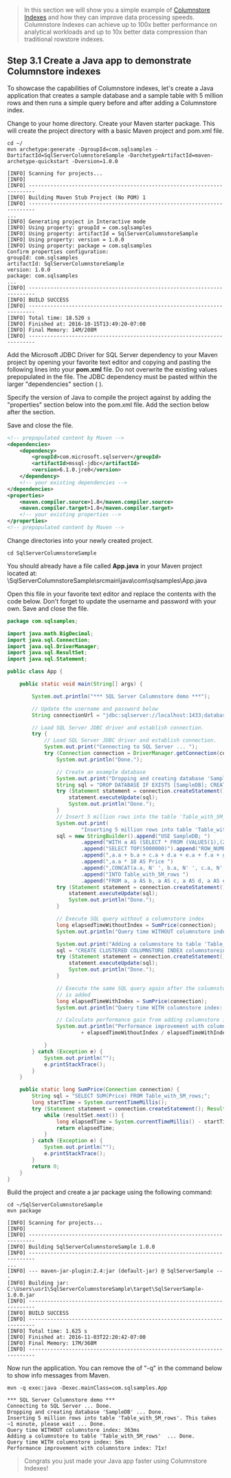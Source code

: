 
> In this section we will show you a simple example of [Columnstore Indexes](https://docs.microsoft.com/en-us/sql/relational-databases/indexes/columnstore-indexes-overview) and how they can improve data processing speeds. Columnstore Indexes can achieve up to 100x better performance on analytical workloads and up to 10x better data compression than traditional rowstore indexes.

## Step 3.1 Create a Java app to demonstrate Columnstore indexes

To showcase the capabilities of Columnstore indexes, let's create a Java application that creates a sample database and a sample table with 5 million rows and then runs a simple query before and after adding a Columnstore index.

Change to your home directory. Create your Maven starter package. This will create the project directory with a basic Maven project and pom.xml file.

```terminal
cd ~/
mvn archetype:generate -DgroupId=com.sqlsamples -DartifactId=SqlServerColumnstoreSample -DarchetypeArtifactId=maven-archetype-quickstart -Dversion=1.0.0
```
```results
[INFO] Scanning for projects...
[INFO]
[INFO] ------------------------------------------------------------------------
[INFO] Building Maven Stub Project (No POM) 1
[INFO] ------------------------------------------------------------------------
...
[INFO] Generating project in Interactive mode
[INFO] Using property: groupId = com.sqlsamples
[INFO] Using property: artifactId = SqlServerColumnstoreSample
[INFO] Using property: version = 1.0.0
[INFO] Using property: package = com.sqlsamples
Confirm properties configuration:
groupId: com.sqlsamples
artifactId: SqlServerColumnstoreSample
version: 1.0.0
package: com.sqlsamples
...
[INFO] ------------------------------------------------------------------------
[INFO] BUILD SUCCESS
[INFO] ------------------------------------------------------------------------
[INFO] Total time: 18.520 s
[INFO] Finished at: 2016-10-15T13:49:20-07:00
[INFO] Final Memory: 14M/208M
[INFO] ------------------------------------------------------------------------
```
Add the Microsoft JDBC Driver for SQL Server dependency to your Maven project by opening your favorite text editor and copying and pasting the following lines into your **pom.xml** file. Do not overwrite the existing values prepopulated in the file. The JDBC dependency must be pasted within the larger "dependencies" section (<dependency> </dependency>).

Specify the version of Java to compile the project against by adding the "properties" section below into the pom.xml file. Add the <properties> section below after the <dependencies> section.

Save and close the file.

```xml
<!-- prepopulated content by Maven -->
<dependencies>
    <dependency>
        <groupId>com.microsoft.sqlserver</groupId>
        <artifactId>mssql-jdbc</artifactId>
        <version>6.1.0.jre8</version>
    </dependency>
    <!-- your existing dependencies -->
</dependencies>
<properties>
    <maven.compiler.source>1.8</maven.compiler.source>
    <maven.compiler.target>1.8</maven.compiler.target>
    <!-- your existing properties -->
</properties>
<!-- prepopulated content by Maven -->
```
Change directories into your newly created project.

```terminal
cd SqlServerColumnstoreSample
```

You should already have a file called **App.java** in your Maven project located at: \SqlServerColumnstoreSample\srcmain\java\com\sqlsamples\App.java

Open this file in your favorite text editor and replace the contents with the code below. Don't forget to update the username and password with your own. Save and close the file.

```java
package com.sqlsamples;

import java.math.BigDecimal;
import java.sql.Connection;
import java.sql.DriverManager;
import java.sql.ResultSet;
import java.sql.Statement;

public class App {

	public static void main(String[] args) {

		System.out.println("*** SQL Server Columnstore demo ***");

		// Update the username and password below
		String connectionUrl = "jdbc:sqlserver://localhost:1433;databaseName=master;user=sa;password=your_password";

		// Load SQL Server JDBC driver and establish connection.
		try {
			// Load SQL Server JDBC driver and establish connection.
			System.out.print("Connecting to SQL Server ... ");
			try (Connection connection = DriverManager.getConnection(connectionUrl)) {
				System.out.println("Done.");

				// Create an example database
				System.out.print("Dropping and creating database 'SampleDB' ... ");
				String sql = "DROP DATABASE IF EXISTS [SampleDB]; CREATE DATABASE [SampleDB]";
				try (Statement statement = connection.createStatement()) {
					statement.executeUpdate(sql);
					System.out.println("Done.");
				}
				// Insert 5 million rows into the table 'Table_with_5M_rows'
				System.out.print(
						"Inserting 5 million rows into table 'Table_with_5M_rows'. This takes ~1 minute, please wait ... ");
				sql = new StringBuilder().append("USE SampleDB; ")
						.append("WITH a AS (SELECT * FROM (VALUES(1),(2),(3),(4),(5),(6),(7),(8),(9),(10)) AS a(a))")
						.append("SELECT TOP(5000000)").append("ROW_NUMBER() OVER (ORDER BY a.a) AS OrderItemId ")
						.append(",a.a + b.a + c.a + d.a + e.a + f.a + g.a + h.a AS OrderId ")
						.append(",a.a * 10 AS Price ")
						.append(",CONCAT(a.a, N' ', b.a, N' ', c.a, N' ', d.a, N' ', e.a, N' ', f.a, N' ', g.a, N' ', h.a) AS ProductName ")
						.append("INTO Table_with_5M_rows ")
						.append("FROM a, a AS b, a AS c, a AS d, a AS e, a AS f, a AS g, a AS h;").toString();
				try (Statement statement = connection.createStatement()) {
					statement.executeUpdate(sql);
					System.out.println("Done.");
				}

				// Execute SQL query without a columnstore index
				long elapsedTimeWithoutIndex = SumPrice(connection);
				System.out.println("Query time WITHOUT columnstore index: " + elapsedTimeWithoutIndex + "ms");

				System.out.print("Adding a columnstore to table 'Table_with_5M_rows'  ... ");
				sql = "CREATE CLUSTERED COLUMNSTORE INDEX columnstoreindex ON Table_with_5M_rows;";
				try (Statement statement = connection.createStatement()) {
					statement.executeUpdate(sql);
					System.out.println("Done.");
				}

				// Execute the same SQL query again after the columnstore index
				// is added
				long elapsedTimeWithIndex = SumPrice(connection);
				System.out.println("Query time WITH columnstore index: " + elapsedTimeWithIndex + "ms");

				// Calculate performance gain from adding columnstore index
				System.out.println("Performance improvement with columnstore index: "
						+ elapsedTimeWithoutIndex / elapsedTimeWithIndex + "x!");

			}
		} catch (Exception e) {
			System.out.println("");
			e.printStackTrace();
		}
	}

	public static long SumPrice(Connection connection) {
		String sql = "SELECT SUM(Price) FROM Table_with_5M_rows;";
		long startTime = System.currentTimeMillis();
		try (Statement statement = connection.createStatement(); ResultSet resultSet = statement.executeQuery(sql)) {
			while (resultSet.next()) {
				long elapsedTime = System.currentTimeMillis() - startTime;
				return elapsedTime;
			}
		} catch (Exception e) {
			System.out.println("");
			e.printStackTrace();
		}
		return 0;
	}
}
```
Build the project and create a jar package using the following command:

```terminal
cd ~/SqlServerColumnstoreSample
mvn package
```
```results
[INFO] Scanning for projects...
[INFO]
[INFO] ------------------------------------------------------------------------
[INFO] Building SqlServerColumnstoreSample 1.0.0
[INFO] ------------------------------------------------------------------------
...
[INFO] --- maven-jar-plugin:2.4:jar (default-jar) @ SqlServerSample ---
[INFO] Building jar: C:\Users\usr1\SqlServerColumnstoreSample\target\SqlServerSample-1.0.0.jar
[INFO] ------------------------------------------------------------------------
[INFO] BUILD SUCCESS
[INFO] ------------------------------------------------------------------------
[INFO] Total time: 1.625 s
[INFO] Finished at: 2016-11-03T22:20:42-07:00
[INFO] Final Memory: 17M/368M
[INFO] ------------------------------------------------------------------------
```

Now run the application. You can remove the of "-q" in the command below to show info messages from Maven.

```terminal
mvn -q exec:java -Dexec.mainClass=com.sqlsamples.App
```
```results
*** SQL Server Columnstore demo ***
Connecting to SQL Server ... Done.
Dropping and creating database 'SampleDB' ... Done.
Inserting 5 million rows into table 'Table_with_5M_rows'. This takes ~1 minute, please wait ... Done.
Query time WITHOUT columnstore index: 363ms
Adding a columnstore to table 'Table_with_5M_rows'  ... Done.
Query time WITH columnstore index: 5ms
Performance improvement with columnstore index: 71x!
```
> Congrats you just made your Java app faster using Columnstore Indexes! 
